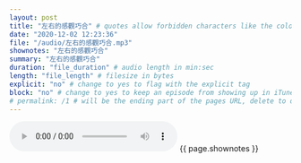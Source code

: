 ```yaml
---
layout: post
title: "左右的感觀巧合" # quotes allow forbidden characters like the colon
date: "2020-12-02 12:23:36"
file: "/audio/左右的感觀巧合.mp3"
shownotes: "左右的感觀巧合"
summary: "左右的感觀巧合"
duration: "file_duration" # audio length in min:sec
length: "file_length" # filesize in bytes
explicit: "no" # change to yes to flag with the explicit tag
block: "no" # change to yes to keep an episode from showing up in iTunes
# permalink: /1 # will be the ending part of the pages URL, delete to default to the title
---
```


<audio controls>
<source src="{{site.url}}{{site.baseurl}}{{ page.file }}" type="audio/x-mp3">
Your browser does not support the audio element.
</audio>
{{ page.shownotes }}
